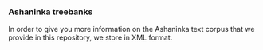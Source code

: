 ### Ashaninka treebanks

In order to give you more information on the Ashaninka text corpus that we provide in this repository, we store in XML format. 
